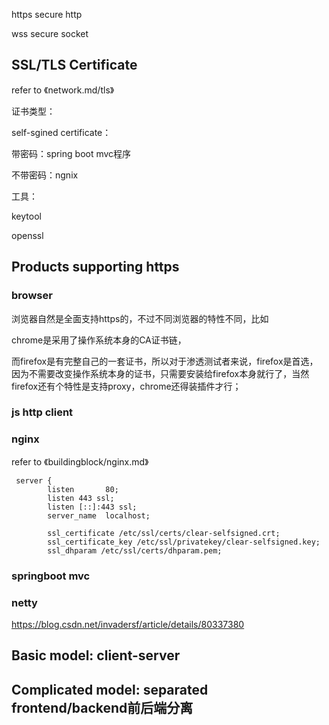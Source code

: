 https secure http

wss secure socket

## SSL/TLS Certificate

refer to 《network.md/tls》

证书类型：

self-sgined certificate：

带密码：spring boot mvc程序

不带密码：ngnix

工具：

keytool

openssl



## Products supporting https

### browser

浏览器自然是全面支持https的，不过不同浏览器的特性不同，比如

chrome是采用了操作系统本身的CA证书链，

而firefox是有完整自己的一套证书，所以对于渗透测试者来说，firefox是首选，因为不需要改变操作系统本身的证书，只需要安装给firefox本身就行了，当然firefox还有个特性是支持proxy，chrome还得装插件才行；

### js http client



### nginx

refer to 《buildingblock/nginx.md》

```
 server {
        listen       80;
        listen 443 ssl;
        listen [::]:443 ssl;
        server_name  localhost;

        ssl_certificate /etc/ssl/certs/clear-selfsigned.crt;
        ssl_certificate_key /etc/ssl/privatekey/clear-selfsigned.key;
        ssl_dhparam /etc/ssl/certs/dhparam.pem;
```



### springboot mvc



### netty

https://blog.csdn.net/invadersf/article/details/80337380



## Basic model: client-server





## Complicated model: separated frontend/backend前后端分离

